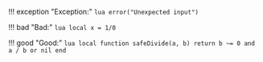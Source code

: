 !!! exception "Exception:"
    ```lua
    error("Unexpected input")
    ```

!!! bad "Bad:"
    ```lua
    local x = 1/0
    ```

!!! good "Good:"
    ```lua
    local function safeDivide(a, b)
      return b ~= 0 and a / b or nil
    end
    ```
